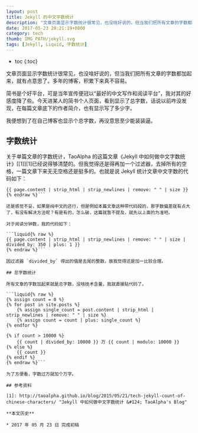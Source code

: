 ```yaml
---
layout: post
title: Jekyll 的中文字数统计
description: "文章页面显示字数统计很常见，也没啥好说的，但当我们把所有文章的字数都加起来，就有点意思了。多年的博客，积累下来真不容易。"
date: 2017-05-23 20:21:19+0800
category: tech
thumb: IMG_PATH/jekyll.svg
tags: [Jekyll, Liquid, 字数统计]
---
```


* toc
{:toc}

文章页面显示字数统计很常见，也没啥好说的，但当我们把所有文章的字数都加起来，就有点意思了。多年的博客，积累下来真不容易。

简书是个好平台，可是当年宣传便冠以“最好的中文写作和阅读平台”，我对其的好感度降了些。今天进某人的简书个人页面，看到显示了总字数，话说以前咋没发现，在每篇文章底下的作者简介，也有显示写了多少字。

我便想到了在自己博客也显示个总字数，再没意思至少能装装逼。

## 字数统计

关于单篇文章的字数统计，TaoAlpha 的这篇文章《Jekyll 中如何做中文字数统计》[[1]][1]已经说得够清楚的。但我觉得还是得再加一个过滤器，去掉所有的空格，一篇文章下来无无空格还是挺多的。也就是说 Jekyll 统计文章中文字数的代码如下：

```liquid{% raw %}
{{ page.content | strip_html | strip_newlines | remove: " " | size }}
{% endraw %}```

还是感觉不妥，如果是纯中文的还行，但是例如本篇文章这种带代码段的，那字数偏差就有点大了，有没有解决方法呢？有是有的，怎么破，这篇就暂不提及，就先以上面的为准吧。

对于阅读分钟数，我的代码如下：

```liquid{% raw %}
{{ page.content | strip_html | strip_newlines | remove: " " | size | divided_by: 350 | plus: 1 }} 
{% endraw %}```

因过滤器 `divided_by` 得出的值是去尾的整数，故我觉得还是加一比较合理。

## 总字数统计

所有文章的字数加起来就是总字数，没啥技术含量，我就直接贴代码了。

```liquid{% raw %}
{% assign count = 0 %}
{% for post in site.posts %}
    {% assign single_count = post.content | strip_html | strip_newlines | remove: " " | size %}
    {% assign count = count | plus: single_count %}
{% endfor %}

{% if count > 10000 %}
    {{ count | divided_by: 10000 }} 万 {{ count | modulo: 10000 }}
{% else %}
    {{ count }}
{% endif %} 
{% endraw %}```

为了方便看，字数过万就加个万字。

## 参考资料

[1]: http://taoalpha.github.io/blog/2015/05/21/tech-jekyll-count-of-chinese-characters/ "Jekyll 中如何做中文字数统计 &#124; TaoAlpha's Blog"

**本文历史**

* 2017 年 05 月 23 日 完成初稿

